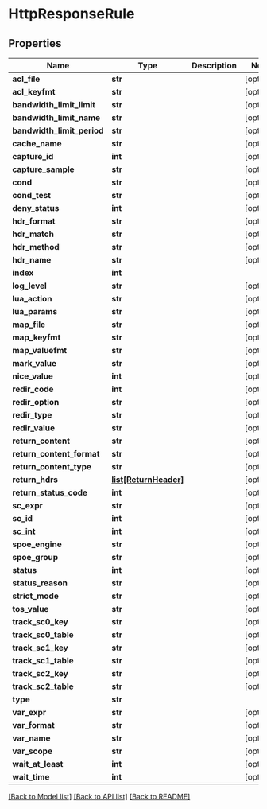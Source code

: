 # HttpResponseRule

## Properties
Name | Type | Description | Notes
------------ | ------------- | ------------- | -------------
**acl_file** | **str** |  | [optional] 
**acl_keyfmt** | **str** |  | [optional] 
**bandwidth_limit_limit** | **str** |  | [optional] 
**bandwidth_limit_name** | **str** |  | [optional] 
**bandwidth_limit_period** | **str** |  | [optional] 
**cache_name** | **str** |  | [optional] 
**capture_id** | **int** |  | [optional] 
**capture_sample** | **str** |  | [optional] 
**cond** | **str** |  | [optional] 
**cond_test** | **str** |  | [optional] 
**deny_status** | **int** |  | [optional] 
**hdr_format** | **str** |  | [optional] 
**hdr_match** | **str** |  | [optional] 
**hdr_method** | **str** |  | [optional] 
**hdr_name** | **str** |  | [optional] 
**index** | **int** |  | 
**log_level** | **str** |  | [optional] 
**lua_action** | **str** |  | [optional] 
**lua_params** | **str** |  | [optional] 
**map_file** | **str** |  | [optional] 
**map_keyfmt** | **str** |  | [optional] 
**map_valuefmt** | **str** |  | [optional] 
**mark_value** | **str** |  | [optional] 
**nice_value** | **int** |  | [optional] 
**redir_code** | **int** |  | [optional] 
**redir_option** | **str** |  | [optional] 
**redir_type** | **str** |  | [optional] 
**redir_value** | **str** |  | [optional] 
**return_content** | **str** |  | [optional] 
**return_content_format** | **str** |  | [optional] 
**return_content_type** | **str** |  | [optional] 
**return_hdrs** | [**list[ReturnHeader]**](ReturnHeader.md) |  | [optional] 
**return_status_code** | **int** |  | [optional] 
**sc_expr** | **str** |  | [optional] 
**sc_id** | **int** |  | [optional] 
**sc_int** | **int** |  | [optional] 
**spoe_engine** | **str** |  | [optional] 
**spoe_group** | **str** |  | [optional] 
**status** | **int** |  | [optional] 
**status_reason** | **str** |  | [optional] 
**strict_mode** | **str** |  | [optional] 
**tos_value** | **str** |  | [optional] 
**track_sc0_key** | **str** |  | [optional] 
**track_sc0_table** | **str** |  | [optional] 
**track_sc1_key** | **str** |  | [optional] 
**track_sc1_table** | **str** |  | [optional] 
**track_sc2_key** | **str** |  | [optional] 
**track_sc2_table** | **str** |  | [optional] 
**type** | **str** |  | 
**var_expr** | **str** |  | [optional] 
**var_format** | **str** |  | [optional] 
**var_name** | **str** |  | [optional] 
**var_scope** | **str** |  | [optional] 
**wait_at_least** | **int** |  | [optional] 
**wait_time** | **int** |  | [optional] 

[[Back to Model list]](../README.md#documentation-for-models) [[Back to API list]](../README.md#documentation-for-api-endpoints) [[Back to README]](../README.md)

